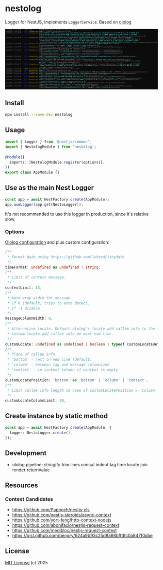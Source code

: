 # nestolog

Logger for NestJS, implements `LoggerService`. Based on [ololog](https://github.com/xpl/ololog)

<a target="_blank" href="https://raw.githubusercontent.com/unlight/nestolog/master/screenshots/a-1673.png"><img src="https://raw.githubusercontent.com/unlight/nestolog/master/screenshots/a-0830.png"></img></a>

## Install

```sh
npm install --save-dev nestolog

```

## Usage

```ts
import { Logger } from '@nestjs/common';
import { NestologModule } from 'nestolog';

@Module({
  imports: [NestologModule.register(options)],
})
export class AppModule {}
```

## Use as the main Nest Logger

```ts
const app = await NestFactory.create(AppModule);
app.useLogger(app.get(NestoLogger));
```

It's not recommended to use this logger in production, since it's relative slow.

### Options

[Ololog configuration](https://github.com/xpl/ololog#configuration) and plus custom configuration:

```ts
/**
 * Format date using https://github.com/lukeed/tinydate
 */
timeFormat: undefined as undefined | string,
/**
 * Limit of context message.
 */
contextLimit: 13,
/**
 * Word wrap width for message.
 * If 0 (default) tries to auto detect.
 * If -1 disable
 */
messageColumnWidth: 0,
/**
 * Alternative locate. Default ololog's locate add callee info to the last non-empty string
 * Custom locate add callee info on next new line.
 */
customLocate: undefined as undefined | boolean | typeof customLocateDefault,
/**
 * Place of callee info.
 * 'bottom' - next on new line (default)
 * 'column' - between tag and message columnized
 * 'context' - in context column if context is empty
 */
customLocatePosition: 'bottom' as 'bottom' | 'column' | 'context',
/**
 * Limit callee info length in case of customLocatePosition = 'column'
 */
customLocateColumnLimit: 30,
```

## Create instance by static method

```ts
const app = await NestFactory.create(AppModule, {
  logger: NestoLogger.create(),
});
```

## Development

- ololog pipeline: stringify trim lines concat indent tag time locate join render returnValue

## Resources

### Context Candidates

- https://github.com/Papooch/nestjs-cls
- https://github.com/nestjs-steroids/async-context
- https://github.com/yort-feng/http-context-nodejs
- https://github.com/abonifacio/nestjs-request-context
- https://github.com/medibloc/nestjs-request-context
- https://gist.github.com/bengry/924a9b93c25d8a98bffdfc0a847f0dbe

## License

[MIT License](https://opensource.org/licenses/MIT) (c) 2025
